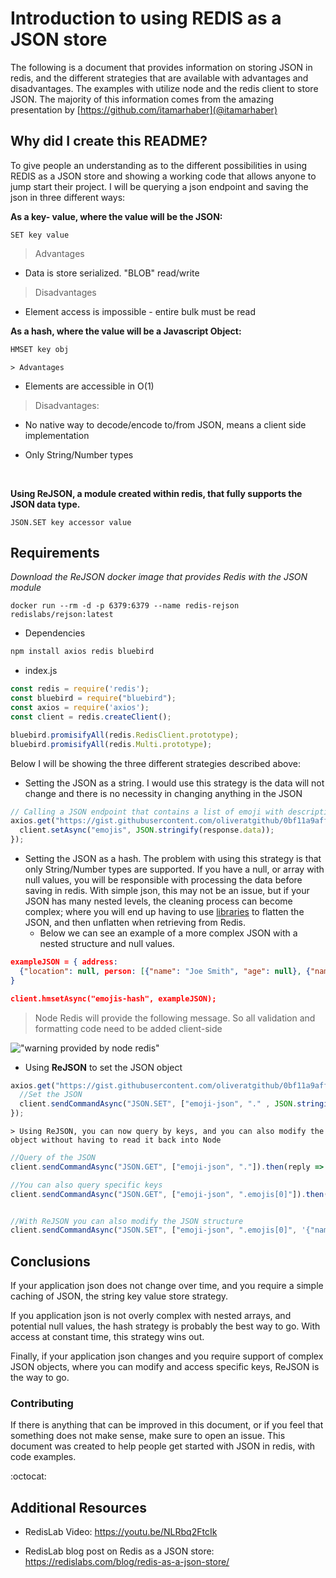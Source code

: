 # Introduction to using REDIS as a JSON store

The following is a document that provides information on storing JSON in redis, and the different strategies that are available with advantages and disadvantages. The examples with utilize node and the redis client to store JSON. The majority of this information comes from the amazing presentation by [https://github.com/itamarhaber](@itamarhaber)

## Why did I create this README?

To give people an understanding as to the different possibilities in using REDIS as a JSON store and showing a working code that allows anyone to jump start their project. I will be querying a json endpoint and saving the json in three different ways:

**As a key- value, where the value will be the JSON:**

```
SET key value
```

> Advantages

* Data is store serialized. "BLOB" read/write

> Disadvantages

* Element access is impossible - entire bulk must be read

**As a hash, where the value will be a Javascript Object:** 

```sh
HMSET key obj
```

	> Advantages

- Elements are accessible in O(1)

> Disadvantages:

* No native way to decode/encode to/from JSON, means a client side implementation

* Only String/Number types

  ​

**Using ReJSON, a module created within redis, that fully supports the JSON data type.**

```
JSON.SET key accessor value
```



## Requirements

*Download the ReJSON docker image that provides Redis with the JSON module* 

```
docker run --rm -d -p 6379:6379 --name redis-rejson redislabs/rejson:latest
```

* Dependencies

```sh
npm install axios redis bluebird
```

* index.js

```javascript
const redis = require('redis');
const bluebird = require("bluebird");
const axios = require('axios');
const client = redis.createClient();

bluebird.promisifyAll(redis.RedisClient.prototype);
bluebird.promisifyAll(redis.Multi.prototype);
```

Below I will be showing the three different strategies described above:

* Setting the JSON as a string. I would use this strategy is the data will not change and there is no necessity in changing anything in the JSON

```javascript
// Calling a JSON endpoint that contains a list of emoji with descriptions. Saving the return as a string in Redis
axios.get("https://gist.githubusercontent.com/oliveratgithub/0bf11a9aff0d6da7b46f1490f86a71eb/raw/ac8dde8a374066bcbcf44a8296fc0522c7392244/emojis.json").then((response) => {
  client.setAsync("emojis", JSON.stringify(response.data));
});
```

* Setting the JSON as a hash. The problem with using this strategy is that only String/Number types are supported. If you have a null, or array with null values, you will be responsible with processing the data before saving in redis. With simple json, this may not be an issue, but if your JSON has many nested levels, the cleaning process can become complex; where you will end up having to use [libraries](https://github.com/hughsk/flat) to flatten the JSON, and then unflatten when retrieving from Redis.
  * Below we can see an example of a more complex JSON with a nested structure and null values.

```json
exampleJSON = { address: 
  {"location": null, person: [{"name": "Joe Smith", "age": null}, {"name": "John Doe", "age": null}]}
}

client.hmsetAsync("emojis-hash", exampleJSON);
```

> Node Redis will provide the following message. So all validation and formatting code need to be added client-side

!["warning provided by node redis"](https://api.monosnap.com/rpc/file/download?id=H6Ww0xPuTfdRSbKetaqHBu0brVxRpF)





* Using **ReJSON** to set the JSON object

```javascript
axios.get("https://gist.githubusercontent.com/oliveratgithub/0bf11a9aff0d6da7b46f1490f86a71eb/raw/ac8dde8a374066bcbcf44a8296fc0522c7392244/emojis.json").then((response) => {
  //Set the JSON
  client.sendCommandAsync("JSON.SET", ["emoji-json", "." , JSON.stringify(response.data)]).then(reply=> console.log(reply))
});
```

	> Using ReJSON, you can now query by keys, and you can also modify the object without having to read it back into Node

```javascript
//Query of the JSON
client.sendCommandAsync("JSON.GET", ["emoji-json", "."]).then(reply => console.log(JSON.parse(reply)))

//You can also query specific keys
client.sendCommandAsync("JSON.GET", ["emoji-json", ".emojis[0]"]).then(reply => console.log(JSON.parse(reply)))


//With ReJSON you can also modify the JSON structure
client.sendCommandAsync("JSON.SET", ["emoji-json", ".emojis[0]", '{"name":"Example"}']).then(reply => console.log(reply))
```



## Conclusions

If your application json does not change over time, and you require a simple caching of JSON, the string key value store strategy. 

If you application json is not overly complex with nested arrays, and potential null values, the hash strategy is probably the best way to go. With access at constant time, this strategy wins out.

Finally, if your application json changes and you require support of complex JSON objects, where you can modify and access specific keys, ReJSON is the way to go.



### Contributing

If there is anything that can be improved in this document, or if you feel that something does not make sense, make sure to open an issue. This document was created to help people get started with JSON in redis, with code examples.

:octocat: 

## Additional Resources



- RedisLab Video: https://youtu.be/NLRbq2FtcIk

- RedisLab blog post on Redis as a JSON store: https://redislabs.com/blog/redis-as-a-json-store/

  ​
